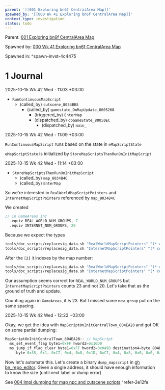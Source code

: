 ```yaml
---
parent: '[[001 Exploring bn6f CentralArea Map]]'
spawned_by: '[[000 Wk 41 Exploring bn6f CentralArea Map]]'
context_type: investigation
status: todo
---
```


Parent: [001 Exploring bn6f CentralArea Map](../001%20Exploring%20bn6f%20CentralArea%20Map.md)

Spawned by: [000 Wk 41 Exploring bn6f CentralArea Map](../entries/000%20Wk%2041%20Exploring%20bn6f%20CentralArea%20Map.md)

Spawned in: [<a name="spawn-invst-4c4475" />^spawn-invst-4c4475](../entries/000%20Wk%2041%20Exploring%20bn6f%20CentralArea%20Map.md#spawn-invst-4c4475)

# 1 Journal

2025-10-15 Wk 42 Wed - 11:03 +03:00

* `RunContinuousMapScript`
  * (called_by) `cutscene_8034BB8`
    * (called_by) `gamestate_OnMapUpdate_8005268`
      * (triggered_by) `EnterMap`
      * (dispatched_by) `cbGameState_80050EC`
        * (dispatched_by) `main_`

2025-10-15 Wk 42 Wed - 11:09 +03:00

`RunContinuousMapScript` runs based on the state in `eMapScriptState`

`eMapScriptState` is initialized by `StoreMapScriptsThenRunOnInitMapScript`

2025-10-15 Wk 42 Wed - 11:14 +03:00

* `StoreMapScriptsThenRunOnInitMapScript`
  * (called_by) `map_8034B4C`
  * (called_by) `EnterMap`

So we're interested in `RealWorldMapScriptPointers` and `InternetMapScriptPointers` referenced by `map_8034B4C`

We created

````C
// in GameAreas.inc
  .equiv REAL_WORLD_NUM_GROUPS, 7
  .equiv INTERNET_NUM_GROUPS, 20
````

Because we expect the types

````sh
tools/doc_scripts/replacesig_data.sh "RealWorldMapScriptPointers" "(* const ?)[2][REAL_WORLD_NUM_GROUPS]"
tools/doc_scripts/replacesig_data.sh "InternetMapScriptPointers" "(* const ?)[2][INTERNET_NUM_GROUPS]"
````

After the `[2]` it indexes by the map number:

````sh
tools/doc_scripts/replacesig_data.sh "RealWorldMapScriptPointers" "(* const MapScript)[][2][REAL_WORLD_NUM_GROUPS]"
tools/doc_scripts/replacesig_data.sh "InternetMapScriptPointers" "(* const MapScript)[][2][INTERNET_NUM_GROUPS]"
````

Our assumption seems correct for `REAL_WORLD_NUM_GROUPS` but `InternetMapScriptPointers` counts 23 and not 20. Let's take that as the ground of truth and update.

Counting again in `GameAreas`, it *is* 23. But I missed some `new_group` put on the same spacing.

2025-10-15 Wk 42 Wed - 12:22 +03:00

Okay, we get the idea with `MapScriptOnInitCentralTown_804EA28` and got OK on some partial dumping:

````C
MapScriptOnInitCentralTown_804EA28:: // MapScript
  ms_set_event_flag byte1=0xFF hword2=0x16D0
  ms_jump_if_flag_clear byte1=0xFF hword2=0x0A9B destination4=byte_804EA41
	.byte 0x38, 0x1, 0xC7, 0x4, 0x8, 0x1D, 0xC7, 0x4, 0x8, 0x0, 0x0, 0x0, 0x0
````

Now let's automate this. Let's create a binary `dump_mapscript` in [gh bn_repo_editor](https://github.com/LanHikari22/bn_repo_editor). Given a single address, it should have enough information to know the size (until next label or dump error)

See [004 Impl dumping for map npc and cutscene scripts](../../../../../../../tasks/2025/004%20Impl%20dumping%20for%20map%20npc%20and%20cutscene%20scripts/004%20Impl%20dumping%20for%20map%20npc%20and%20cutscene%20scripts.md) <a name="refer-2e12fe" />^refer-2e12fe
